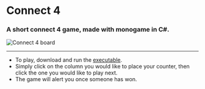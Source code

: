 # Connect 4
### A short connect 4 game, made with monogame in C#.
![Connect 4 board](null)

---

- To play, download and run the [executable](https://github.com/ThatLukeDev/connect4/raw/main/connect4/bin/Debug/net6.0/connect4.exe).
- Simply click on the column you would like to place your counter, then click the one you would like to play next.
- The game will alert you once someone has won.
